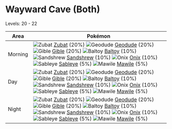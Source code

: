 # Wayward Cave (Both)
Levels: 20 - 22

Area       | Pokémon
---        | ---
Morning    | ![][041]  [Zubat] (20%) ![][074]  [Geodude] (20%) ![][443]  [Gible] (20%)  ![][343]  [Baltoy] (10%) ![][027]  [Sandshrew] (10%) ![][095]  [Onix] (10%)  ![][302]  [Sableye] (5%) ![][303]  [Mawile] (5%)
Day        | ![][041]  [Zubat] (20%) ![][074]  [Geodude] (20%) ![][443]  [Gible] (20%)  ![][343]  [Baltoy] (10%) ![][027]  [Sandshrew] (10%) ![][095]  [Onix] (10%)  ![][302]  [Sableye] (5%) ![][303]  [Mawile] (5%)
Night      | ![][041]  [Zubat] (20%) ![][074]  [Geodude] (20%) ![][443]  [Gible] (20%)  ![][343]  [Baltoy] (10%) ![][027]  [Sandshrew] (10%) ![][095]  [Onix] (10%)  ![][302]  [Sableye] (5%) ![][303]  [Mawile] (5%)


[027]: https://raw.githubusercontent.com/PokeAPI/sprites/master/sprites/pokemon/27.png "Sandshrew"
[041]: https://raw.githubusercontent.com/PokeAPI/sprites/master/sprites/pokemon/41.png "Zubat"
[074]: https://raw.githubusercontent.com/PokeAPI/sprites/master/sprites/pokemon/74.png "Geodude"
[095]: https://raw.githubusercontent.com/PokeAPI/sprites/master/sprites/pokemon/95.png "Onix"
[302]: https://raw.githubusercontent.com/PokeAPI/sprites/master/sprites/pokemon/302.png "Sableye"
[303]: https://raw.githubusercontent.com/PokeAPI/sprites/master/sprites/pokemon/303.png "Mawile"
[343]: https://raw.githubusercontent.com/PokeAPI/sprites/master/sprites/pokemon/343.png "Baltoy"
[443]: https://raw.githubusercontent.com/PokeAPI/sprites/master/sprites/pokemon/443.png "Gible"
[Sandshrew]: /pokemon_changes/027/
[Zubat]: /pokemon_changes/041/
[Geodude]: /pokemon_changes/074/
[Onix]: /pokemon_changes/095/
[Sableye]: /pokemon_changes/302/
[Mawile]: /pokemon_changes/303/
[Baltoy]: /pokemon_changes/343/
[Gible]: /pokemon_changes/443/
